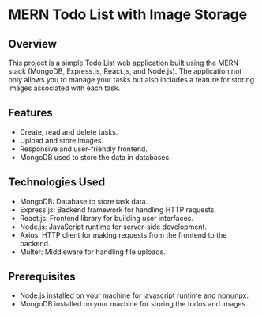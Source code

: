 # MERN Todo List with Image Storage

## Overview

This project is a simple Todo List web application built using the MERN stack (MongoDB, Express.js, React.js, and Node.js). The application not only allows you to manage your tasks but also includes a feature for storing images associated with each task.

## Features

- Create, read and delete tasks.
- Upload and store images.
- Responsive and user-friendly frontend.
- MongoDB used to store the data in databases.

## Technologies Used

- MongoDB: Database to store task data.
- Express.js: Backend framework for handling HTTP requests.
- React.js: Frontend library for building user interfaces.
- Node.js: JavaScript runtime for server-side development.
- Axios: HTTP client for making requests from the frontend to the backend.
- Multer: Middleware for handling file uploads.


## Prerequisites

- Node.js installed on your machine for javascript runtime and npm/npx.
- MongoDB installed on your machine for storing the todos and images.
